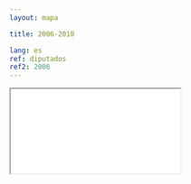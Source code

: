 ```yaml
---
layout: mapa

title: 2006-2010

lang: es
ref: diputados
ref2: 2006
---
```


<div>
<iframe class="mapa-iframe" src="../../repo_mapas/output/legislaturas/1989-presente/2006-2010_Diputados.html"></iframe>
</div>
